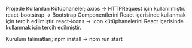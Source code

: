 Projede Kullanılan Kütüphaneler;
axios -> HTTPRequest için kullanılmıştır.
react-bootstrap -> Bootstrap Componentlerini React içerisinde kullanmak için tercih edilmiştir.
react-icons -> Icon kütüphanelerini React içerisinde kullanmak için tercih edilmiştir.

Kurulum talimatları;
npm install -> npm run start
